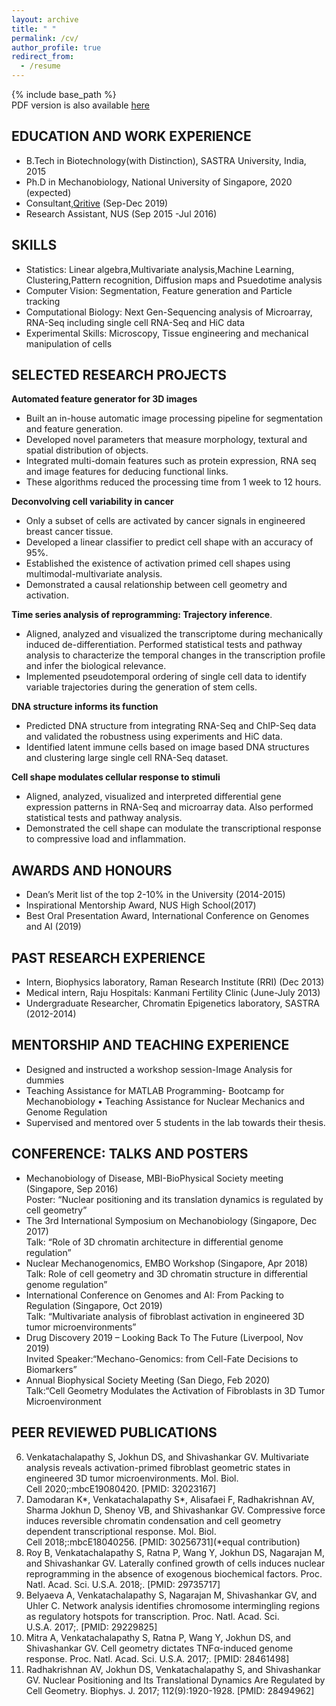 ```yaml
---
layout: archive
title: " "
permalink: /cv/
author_profile: true
redirect_from:
  - /resume
---
```


{% include base_path %}<br/>
PDF version is also available [here](https://github.com/SaradhaVenkatachalapathy/SaradhaVenkatachalapathy.github.io/blob/master/files/Saradha_CV.pdf)

## EDUCATION AND WORK EXPERIENCE 
* B.Tech in Biotechnology(with Distinction), SASTRA University, India, 2015
* Ph.D in Mechanobiology, National University of Singapore, 2020 (expected)
* Consultant,[Qritive](https://www.qritive.com/)	(Sep-Dec 2019)
* Research Assistant, NUS (Sep 2015 -Jul 2016)   

## SKILLS
* Statistics: Linear algebra,Multivariate analysis,Machine Learning, Clustering,Pattern recognition, Diffusion maps and Psuedotime analysis
* Computer Vision: Segmentation, Feature generation and Particle tracking
* Computational Biology: Next Gen-Sequencing analysis of Microarray, RNA-Seq including single cell RNA-Seq and HiC data       
* Experimental Skills: Microscopy, Tissue engineering and mechanical manipulation of cells

## SELECTED RESEARCH PROJECTS

**Automated feature generator for 3D images**
* Built an in-house automatic image processing pipeline for segmentation and feature generation.
* Developed novel parameters that measure morphology, textural and spatial distribution of objects.
* Integrated multi-domain features such as protein expression, RNA seq and image features for deducing functional links. 
* These algorithms reduced the processing time from 1 week to 12 hours.

**Deconvolving cell variability in cancer**
* Only a subset of cells are activated by cancer signals in engineered breast cancer tissue.
* Developed a linear classifier to predict cell shape with an accuracy of 95%.
* Established the existence of activation primed cell shapes using multimodal-multivariate analysis.
* Demonstrated a causal relationship between cell geometry and activation.

**Time series analysis of reprogramming: Trajectory inference**.
* Aligned, analyzed and visualized the transcriptome during mechanically induced de-differentiation. Performed statistical tests and pathway analysis to characterize the temporal changes in the transcription profile and infer the biological relevance. 
* Implemented pseudotemporal ordering of single cell data to identify variable trajectories during the generation of stem cells. 

**DNA structure informs its function**
* Predicted DNA structure from integrating RNA-Seq and ChIP-Seq data and validated the robustness using experiments and HiC data.
* Identified latent immune cells based on image based DNA structures and clustering large single cell RNA-Seq dataset.

**Cell shape modulates cellular response to stimuli**	
* Aligned, analyzed, visualized and interpreted differential gene expression patterns in RNA-Seq and microarray data. Also performed statistical tests and pathway analysis. 
* Demonstrated the cell shape can modulate the transcriptional response to compressive load and inflammation.

## AWARDS AND HONOURS
* Dean’s Merit list of the top 2-10% in the University (2014-2015)
* Inspirational Mentorship Award, NUS High School(2017)  
* Best Oral Presentation Award, International Conference on Genomes and AI (2019)

## PAST RESEARCH EXPERIENCE
* Intern, Biophysics laboratory, Raman Research Institute (RRI) (Dec 2013)
* Medical intern, Raju Hospitals: Kanmani Fertility Clinic (June-July 2013)
* Undergraduate Researcher, Chromatin Epigenetics laboratory, SASTRA (2012-2014)

## MENTORSHIP AND TEACHING EXPERIENCE
* Designed and instructed a workshop session-Image Analysis for dummies
* Teaching Assistance for MATLAB Programming- Bootcamp for Mechanobiology • Teaching Assistance for Nuclear Mechanics and Genome Regulation
* Supervised and mentored over 5 students in the lab towards their thesis.

## CONFERENCE: TALKS AND POSTERS
* Mechanobiology of Disease, MBI-BioPhysical Society meeting (Singapore, Sep 2016)<br/>
  Poster: “Nuclear positioning and its translation dynamics is regulated by cell geometry”
* The 3rd International Symposium on Mechanobiology (Singapore, Dec 2017)<br/>
  Talk: “Role of 3D chromatin architecture in differential genome regulation”
* Nuclear Mechanogenomics, EMBO Workshop (Singapore, Apr 2018)<br/>
  Talk: Role of cell geometry and 3D chromatin structure in differential genome regulation”
* International Conference on Genomes and AI: From Packing to Regulation (Singapore, Oct 2019)<br/>
  Talk: “Multivariate analysis of fibroblast activation in engineered 3D tumor microenvironments”
* Drug Discovery 2019 – Looking Back To The Future (Liverpool, Nov 2019)<br/>
  Invited Speaker:“Mechano-Genomics: from Cell-Fate Decisions to Biomarkers”
* Annual Biophysical Society Meeting (San Diego, Feb 2020)<br/>
  Talk:“Cell Geometry Modulates the Activation of Fibroblasts in 3D Tumor Microenvironment

## PEER REVIEWED PUBLICATIONS
6. Venkatachalapathy S, Jokhun DS, and Shivashankar GV. Multivariate analysis reveals activation-primed fibroblast geometric states in engineered 3D tumor microenvironments. Mol. Biol. Cell 2020;:mbcE19080420. [PMID: 32023167]
5. Damodaran K*, Venkatachalapathy S*, Alisafaei F, Radhakrishnan AV, Sharma Jokhun D, Shenoy VB, and Shivashankar GV. Compressive force induces reversible chromatin condensation and cell geometry dependent transcriptional response. Mol. Biol. Cell 2018;:mbcE18040256. [PMID: 30256731](*equal contribution)
4. Roy B, Venkatachalapathy S, Ratna P, Wang Y, Jokhun DS, Nagarajan M, and Shivashankar GV. Laterally confined growth of cells induces nuclear reprogramming in the absence of exogenous biochemical factors. Proc. Natl. Acad. Sci. U.S.A. 2018;. [PMID: 29735717]
3. Belyaeva A, Venkatachalapathy S, Nagarajan M, Shivashankar GV, and Uhler C. Network analysis identifies chromosome intermingling regions as regulatory hotspots for transcription. Proc. Natl. Acad. Sci. U.S.A. 2017;. [PMID: 29229825]
2. Mitra A, Venkatachalapathy S, Ratna P, Wang Y, Jokhun DS, and Shivashankar GV. Cell geometry dictates TNFα-induced genome response. Proc. Natl. Acad. Sci. U.S.A. 2017;. [PMID: 28461498]
1. Radhakrishnan AV, Jokhun DS, Venkatachalapathy S, and Shivashankar GV. Nuclear Positioning and Its Translational Dynamics Are Regulated by Cell Geometry. Biophys. J. 2017; 112(9):1920-1928. [PMID: 28494962]

